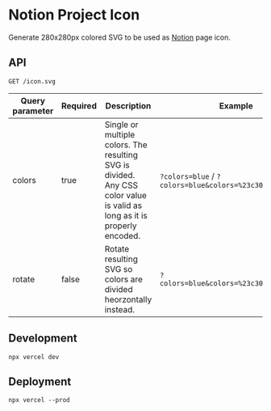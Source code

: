 # Notion Project Icon

Generate 280x280px colored SVG to be used as [Notion](https://www.notion.so) page icon.

## API

```
GET /icon.svg
```

| Query parameter | Required | Description                                                                                                              | Example                                       |
| --------------- | -------- | ------------------------------------------------------------------------------------------------------------------------ | --------------------------------------------- |
| colors          | true     | Single or multiple colors. The resulting SVG is divided. Any CSS color value is valid as long as it is properly encoded. | `?colors=blue` / `?colors=blue&colors=%23c30` |
| rotate          | false    | Rotate resulting SVG so colors are divided heorzontally instead.                                                         | `?colors=blue&colors=%23c30&rotate=true`      |

## Development

`npx vercel dev`

## Deployment

`npx vercel --prod`

